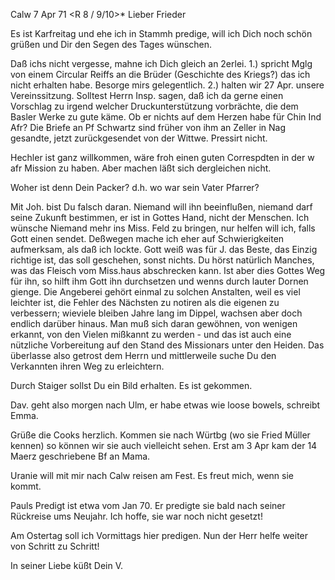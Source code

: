  Calw 7 Apr 71
 <R 8 / 9/10>*
Lieber Frieder

Es ist Karfreitag und ehe ich in Stammh predige, will ich Dich noch schön grüßen und Dir den Segen des Tages wünschen.

Daß ichs nicht vergesse, mahne ich Dich gleich an 2erlei. 1.) spricht Mglg von einem Circular Reiffs an die Brüder (Geschichte des Kriegs?) das ich nicht erhalten habe. Besorge mirs gelegentlich. 2.) halten wir 27 Apr. unsere Vereinssitzung. Solltest Herrn Insp. sagen, daß ich da gerne einen Vorschlag zu irgend welcher Druckunterstützung vorbrächte, die dem Basler Werke zu gute käme. Ob er nichts auf dem Herzen habe für Chin Ind Afr? 
Die Briefe an Pf Schwartz sind früher von ihm an Zeller in Nag gesandte, jetzt zurückgesendet von der Wittwe. Pressirt nicht.

Hechler ist ganz willkommen, wäre froh einen guten Correspdten in der w afr Mission zu haben. Aber machen läßt sich dergleichen nicht.

Woher ist denn Dein Packer? d.h. wo war sein Vater Pfarrer?

Mit Joh. bist Du falsch daran. Niemand will ihn beeinflußen, niemand darf seine Zukunft bestimmen, er ist in Gottes Hand, nicht der Menschen. Ich wünsche Niemand mehr ins Miss. Feld zu bringen, nur helfen will ich, falls Gott einen sendet. Deßwegen mache ich eher auf Schwierigkeiten aufmerksam, als daß ich lockte. Gott weiß was für J. das Beste, das Einzig richtige ist, das soll geschehen, sonst nichts. Du hörst natürlich Manches, was das Fleisch vom Miss.haus abschrecken kann. Ist aber dies Gottes Weg für ihn, so hilft ihm Gott ihn durchsetzen und wenns durch lauter Dornen gienge. Die Angeberei gehört einmal zu solchen Anstalten, weil es viel leichter ist, die Fehler des Nächsten zu notiren als die eigenen zu verbessern; wieviele bleiben Jahre lang im Dippel, wachsen aber doch endlich darüber hinaus. Man muß sich daran gewöhnen, von wenigen erkannt, von den Vielen mißkannt zu werden - und das ist auch eine nützliche Vorbereitung auf den Stand des Missionars unter den Heiden. Das überlasse also getrost dem Herrn und mittlerweile suche Du den Verkannten ihren Weg zu erleichtern.

Durch Staiger sollst Du ein Bild erhalten. Es ist gekommen.

Dav. geht also morgen nach Ulm, er habe etwas wie loose bowels, schreibt Emma.

Grüße die Cooks herzlich. Kommen sie nach Würtbg (wo sie Fried Müller kennen) so können wir sie auch vielleicht sehen. Erst am 3 Apr kam der 14 Maerz geschriebene Bf an Mama.

Uranie will mit mir nach Calw reisen am Fest. Es freut mich, wenn sie kommt.

Pauls Predigt ist etwa vom Jan 70. Er predigte sie bald nach seiner Rückreise ums Neujahr. Ich hoffe, sie war noch nicht gesetzt!

Am Ostertag soll ich Vormittags hier predigen. Nun der Herr helfe weiter von Schritt zu Schritt!

 In seiner Liebe küßt Dein V.
